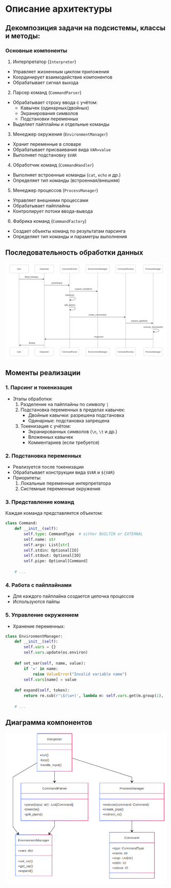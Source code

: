 # Описание архитектуры
## Декомпозиция задачи на подсистемы, классы и методы:
### Основные компоненты
1. Интерпретатор (`Interpreter`)
  * Управляет жизненным циклом приложения
  * Координирует взаимодействие компонентов
  * Обрабатывает сигнал выхода
2. Парсер команд (`CommandParser`)
  * Обрабатывает строку ввода с учётом:
    - Кавычек (одинарных/двойных)
    - Экранирования символов
    - Подстановки переменных
  * Выделяет пайплайны и отдельные команды
3. Менеджер окружения (`EnvironmentManager`)
  * Хранит переменные в словаре
  * Обрабатывает присваивания вида `VAR=value`
  * Выполняет подстановку `$VAR`
4. Обработчик команд (`CommandHandler`)
  * Выполняет встроенные команды (`cat`, `echo` и др.)
  * Определяет тип команды (встроенная/внешняя)
5. Менеджер процессов (`ProcessManager`)
  * Управляет внешними процессами
  * Обрабатывает пайплайны
  * Контролирует потоки ввода-вывода
6. Фабрика команд (`CommandFactory`)
  * Создает объекты команд по результатам парсинга
  * Определяет тип команды и параметры выполнения
## Последовательность обработки данных
![](pics/arch-seq.png)
## Моменты реализации
### 1. Парсинг и токенизация
- Этапы обработки:
  1. Разделение на пайплайны по символу `|`
  2. Подстановка переменных в пределах кавычек:
     - Двойные кавычки: разрешена подстановка
     - Одинарные: подстановка запрещена
  3. Токенизация с учётом:
     - Экранированных символов (`\n`, `\t` и др.)
     - Вложенных кавычек
     - Комментариев (если требуется)
### 2. Подстановка переменных
- Реализуется после токенизации
- Обрабатывает конструкции вида `$VAR` и `${VAR}`
- Приоритеты:
  1. Локальные переменные интерпретатора
  2. Системные переменные окружения
### 3. Представление команд
Каждая команда представляется объектом:
```python
class Command:
    def __init__(self):
        self.type: CommandType  # either BUILTIN or EXTERNAL
        self.name: str
        self.args: List[str]
        self.stdin: Optional[IO]
        self.stdout: Optional[IO]
        self.pipe: Optional[Command]
    
    # ...
```
### 4. Работа с пайплайнами
- Для каждого пайплайна создается цепочка процессов
- Используются пайпы
### 5. Управление окружением
- Хранение переменных:
```python
class EnvironmentManager:
    def __init__(self):
        self.vars = {}
        self.vars.update(os.environ)
    
    def set_var(self, name, value):
        if '=' in name:
            raise ValueError("Invalid variable name")
        self.vars[name] = value
    
    def expand(self, token):
        return re.sub(r'\$(\w+)', lambda m: self.vars.get(m.group(1), ''), token)

    # ...
```

## Диаграмма компонентов
![](pics/arch-components.png)
